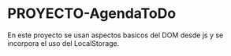# PROYECTO-AgendaToDo
En este proyecto se usan aspectos basicos del DOM desde js y se incorpora el uso del LocalStorage. 
